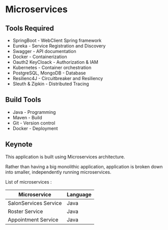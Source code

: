 # Microservices

## Tools Required 
- SpringBoot - WebClient Spring framework
- Eureka - Service Registration and Discovery
- Swagger - API documentation
- Docker - Containerization
- Oauth2 KeyCloack - Authorization & IAM
- Kubernetes - Container orchestration
- PostgreSQL, MongoDB - Database
- Resilienc4J - Circuitbreaker and Resiliency
- Sleuth & Zipkin - Distributed Tracing
  

## Build Tools
- Java - Programming
- Maven - Build
- Git - Version control
- Docker - Deployment

## Keynote

This application is built using Microservices architecture.

Rather than having a big monolithic application, application is broken down into smaller, independently running microservices.

List of microservices : 

| Microservice           | Language      | 
| -------------          | ------------- |  
| SalonServices Service  |   Java        |
| Roster Service         |   Java        |
| Appointment Service    |   Java        |
